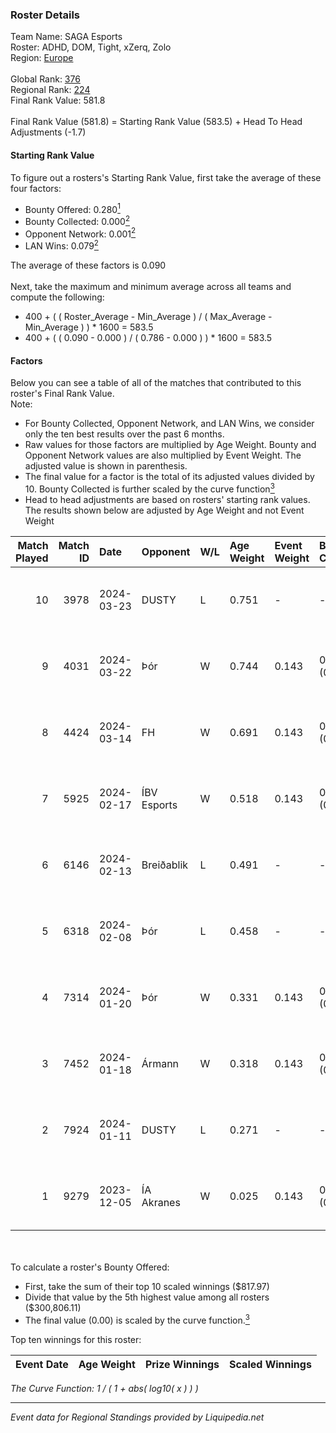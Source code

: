 ### Roster Details<br />
Team Name: SAGA Esports<br />
Roster: ADHD, DOM, Tight, xZerq, Zolo<br />
Region: [Europe]( ../standings_europe.md)<br />
<br />
Global Rank: [376](../standings_global.md)<br />
Regional Rank: [224]( ../standings_europe.md)<br />
Final Rank Value:  581.8<br />
<br />
Final Rank Value (581.8) = Starting Rank Value (583.5) + Head To Head Adjustments (-1.7)<br />

#### Starting Rank Value<br />
To figure out a rosters's Starting Rank Value, first take the average of these four factors:<br />
- Bounty Offered: 0.280[<sup>1</sup>](#table2)
- Bounty Collected: 0.000[<sup>2</sup>](#table1)
- Opponent Network: 0.001[<sup>2</sup>](#table1)
- LAN Wins: 0.079[<sup>2</sup>](#table1)

The average of these factors is 0.090<br />
<br />
Next, take the maximum and minimum average across all teams and compute the following:<br />
- 400 + ( ( Roster_Average - Min_Average ) / ( Max_Average - Min_Average ) ) * 1600 = 583.5
- 400 + ( ( 0.090 - 0.000 ) / ( 0.786 - 0.000 ) ) * 1600 = 583.5


#### Factors<br />
Below you can see a table of all of the matches that contributed to this roster's Final Rank Value.<br />
Note:<br />

- For Bounty Collected, Opponent Network, and LAN Wins, we consider only the ten best results over the past 6 months.
- Raw values for those factors are multiplied by Age Weight. Bounty and Opponent Network values are also multiplied by Event Weight. The adjusted value is shown in parenthesis.
- The final value for a factor is the total of its adjusted values divided by 10. Bounty Collected is further scaled by the curve function[<sup>3</sup>](#curveFunction)
- Head to head adjustments are based on rosters' starting rank values. The results shown below are adjusted by Age Weight and not Event Weight
<span id="table1"></span><br />


| Match Played | Match ID | Date       | Opponent    | W/L | Age Weight | Event Weight | Bounty Collected | Opponent Network | LAN Wins  | H2H Adj. | Roster                        |
| -: | -: | :- | :- | :- | :- | :- | :- | :- | :- | -: | :- |
|           10 |     3978 | 2024-03-23 | DUSTY       | L   | 0.751      | -            | -                | -                | -         |    -8.20 | ADHD, DOM, Tight, xZerq, Zolo |
|            9 |     4031 | 2024-03-22 | Þór         | W   | 0.744      | 0.143        | 0.000 (0.000)    | 0.090 (0.010)    | 1 (0.744) |    10.34 | ADHD, DOM, Tight, xZerq, Zolo |
|            8 |     4424 | 2024-03-14 | FH          | W   | 0.691      | 0.143        | 0.000 (0.000)    | 0.000 (0.000)    | 0 (0.000) |     5.87 | ADHD, DOM, Tight, xZerq, Zolo |
|            7 |     5925 | 2024-02-17 | ÍBV Esports | W   | 0.518      | 0.143        | 0.000 (0.000)    | 0.000 (0.000)    | 0 (0.000) |     4.07 | ADHD, DOM, Tight, xZerq, Zolo |
|            6 |     6146 | 2024-02-13 | Breiðablik  | L   | 0.491      | -            | -                | -                | -         |    -9.38 | ADHD, DOM, Tight, xZerq, Zolo |
|            5 |     6318 | 2024-02-08 | Þór         | L   | 0.458      | -            | -                | -                | -         |    -8.63 | ADHD, DOM, Tight, xZerq, Zolo |
|            4 |     7314 | 2024-01-20 | Þór         | W   | 0.331      | 0.143        | 0.000 (0.000)    | 0.034 (0.002)    | 0 (0.000) |     2.74 | ADHD, DOM, Tight, xZerq, Zolo |
|            3 |     7452 | 2024-01-18 | Ármann      | W   | 0.318      | 0.143        | 0.000 (0.000)    | 0.054 (0.002)    | 0 (0.000) |     3.84 | ADHD, DOM, Tight, xZerq, Zolo |
|            2 |     7924 | 2024-01-11 | DUSTY       | L   | 0.271      | -            | -                | -                | -         |    -2.55 | ADHD, DOM, Tight, xZerq, Zolo |
|            1 |     9279 | 2023-12-05 | ÍA Akranes  | W   | 0.025      | 0.143        | 0.000 (0.000)    | 0.000 (0.000)    | 0 (0.000) |     0.20 | ADHD, DOM, Tight, xZerq, Zolo |

<br />
<span id="table2"></span><br />
To calculate a roster's Bounty Offered:<br />

- First, take the sum of their top 10 scaled winnings ($817.97)
- Divide that value by the 5th highest value among all rosters ($300,806.11)
- The final value (0.00) is scaled by the curve function.[<sup>3</sup>](#curveFunction)

Top ten winnings for this roster:<br />

| Event Date | Age Weight | Prize Winnings | Scaled Winnings |
| :- | -: | :- | :- |


<span id="curveFunction"></span>_The Curve Function: 1 / ( 1 + abs( log10( x ) ) )_<br />

---
_Event data for Regional Standings provided by Liquipedia.net_<br />
